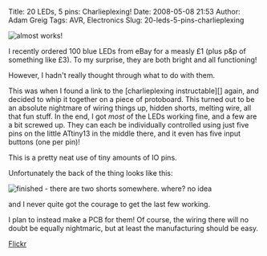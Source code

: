 Title: 20 LEDs, 5 pins: Charlieplexing!
Date: 2008-05-08 21:53
Author: Adam Greig
Tags: AVR, Electronics
Slug: 20-leds-5-pins-charlieplexing

![almost works!](https://static.flickr.com/2414/2435299668_3eb69d7bf5.jpg)

I recently ordered 100 blue LEDs from eBay for a measly £1 (plus p&amp;p of
something like £3). To my surprise, they are both bright and all
functioning!

However, I hadn't really thought through what to do with them.

This was when I found a link to the [charlieplexing instructable][]
again, and decided to whip it together on a piece of protoboard. This
turned out to be an absolute nightmare of wiring things up, hidden
shorts, melting wire, all that fun stuff. In the end, I got *most* of
the LEDs working fine, and a few are a bit screwed up. They can each be
individually controlled using just five pins on the little ATtiny13 in
the middle there, and it even has five input buttons (one per pin)!

This is a pretty neat use of tiny amounts of IO pins.

Unfortunately the back of the thing looks like this:

![finished - there are two shorts somewhere. where? no idea](https://static.flickr.com/2114/2432745328_d7e6117b05.jpg)

and I never quite got the courage to get the last few working.

I plan to instead make a PCB for them! Of course, the wiring there will
no doubt be equally nightmaric, but at least the manufacturing should be
easy.

[Flickr](http://www.flickr.com/photos/7320302@N07/2432745328/)
